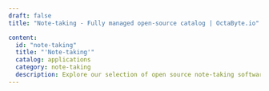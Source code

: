 ```yaml
---
draft: false
title: "Note-taking - Fully managed open-source catalog | OctaByte.io"

content:
  id: "note-taking"
  title: "'Note-taking'"
  catalog: applications
  category: note-taking
  description: Explore our selection of open source note-taking software on OctaByte. We handle installation, backup, updates, support, and ongoing maintenance, ensuring a seamless experience for capturing and organizing your ideas and information.
---
```

